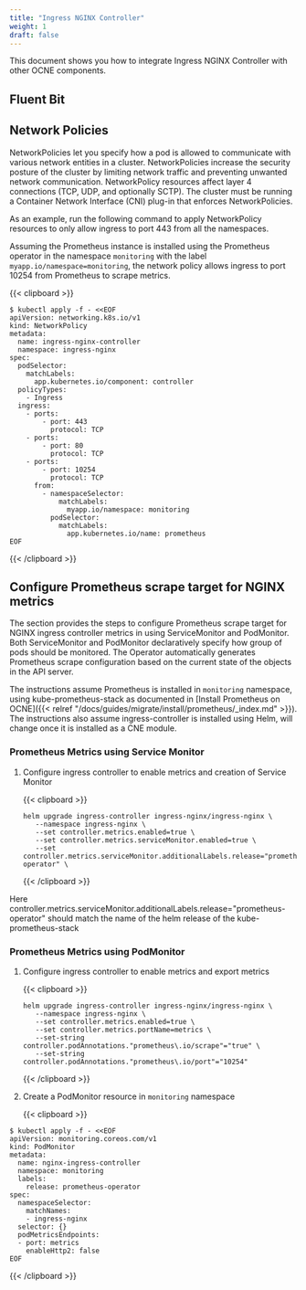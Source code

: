 ```yaml
---
title: "Ingress NGINX Controller"
weight: 1
draft: false
---
```

This document shows you how to integrate Ingress NGINX Controller with other OCNE components.

## Fluent Bit

## Network Policies
NetworkPolicies let you specify how a pod is allowed to communicate with various network entities in a cluster. NetworkPolicies increase the security posture of the cluster by limiting network traffic and preventing unwanted network communication. NetworkPolicy resources affect layer 4 connections (TCP, UDP, and optionally SCTP). The cluster must be running a Container Network Interface (CNI) plug-in that enforces NetworkPolicies.

As an example, run the following command to apply NetworkPolicy resources to only allow ingress to port 443 from all the namespaces.

Assuming the Prometheus instance is installed using the Prometheus operator in the namespace `monitoring` with the label `myapp.io/namespace=monitoring`, the network policy allows ingress to port 10254 from Prometheus to scrape metrics.

{{< clipboard >}}
<div class="highlight">

```
$ kubectl apply -f - <<EOF
apiVersion: networking.k8s.io/v1
kind: NetworkPolicy
metadata:
  name: ingress-nginx-controller
  namespace: ingress-nginx
spec:
  podSelector:
    matchLabels:
      app.kubernetes.io/component: controller
  policyTypes:
    - Ingress
  ingress:
    - ports:
        - port: 443
          protocol: TCP
    - ports:
        - port: 80
          protocol: TCP
    - ports:
        - port: 10254
          protocol: TCP
      from:
        - namespaceSelector:
            matchLabels:
              myapp.io/namespace: monitoring
          podSelector:
            matchLabels:
              app.kubernetes.io/name: prometheus
EOF
```
</div>
{{< /clipboard >}}

## Configure Prometheus scrape target for NGINX metrics

The section provides the steps to configure Prometheus scrape target for NGINX ingress controller metrics in using ServiceMonitor and PodMonitor. Both ServiceMonitor and PodMonitor declaratively specify how group of pods should be monitored. The Operator automatically generates Prometheus scrape configuration based on the current state of the objects in the API server.

The instructions assume Prometheus is installed in `monitoring` namespace, using kube-prometheus-stack as documented in [Install Prometheus on OCNE]({{< relref "/docs/guides/migrate/install/prometheus/_index.md" >}}). The instructions also assume ingress-controller is installed using Helm, will change once it is installed as a CNE module.

### Prometheus Metrics using Service Monitor

1. Configure ingress controller to enable metrics and creation of Service Monitor

   {{< clipboard >}}
   <div class="highlight">

   ```
   helm upgrade ingress-controller ingress-nginx/ingress-nginx \
      --namespace ingress-nginx \
      --set controller.metrics.enabled=true \
      --set controller.metrics.serviceMonitor.enabled=true \
      --set controller.metrics.serviceMonitor.additionalLabels.release="prometheus-operator" \
   ```

   </div>
   {{< /clipboard >}}
Here controller.metrics.serviceMonitor.additionalLabels.release="prometheus-operator" should match the name of the helm release of the kube-prometheus-stack

### Prometheus Metrics using PodMonitor

1. Configure ingress controller to enable metrics and export metrics

   {{< clipboard >}}
   <div class="highlight">

   ```
   helm upgrade ingress-controller ingress-nginx/ingress-nginx \
      --namespace ingress-nginx \
      --set controller.metrics.enabled=true \
      --set controller.metrics.portName=metrics \
      --set-string controller.podAnnotations."prometheus\.io/scrape"="true" \
      --set-string controller.podAnnotations."prometheus\.io/port"="10254"
   ```

   </div>
   {{< /clipboard >}}

1. Create a PodMonitor resource in `monitoring` namespace

   {{< clipboard >}}
   <div class="highlight">

```
$ kubectl apply -f - <<EOF
apiVersion: monitoring.coreos.com/v1
kind: PodMonitor
metadata:
  name: nginx-ingress-controller
  namespace: monitoring
  labels:
    release: prometheus-operator
spec:
  namespaceSelector:
    matchNames:
    - ingress-nginx
  selector: {}
  podMetricsEndpoints:
  - port: metrics
    enableHttp2: false
EOF
```

   </div>
   {{< /clipboard >}}
